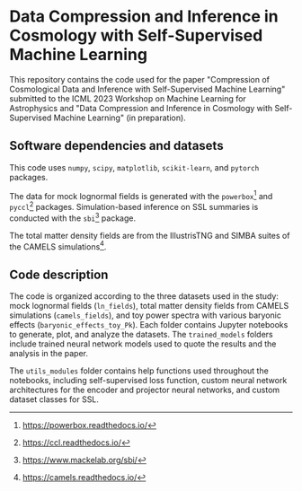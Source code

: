 # Data Compression and Inference in Cosmology with Self-Supervised Machine Learning
This repository contains the code used for the paper "Compression of Cosmological Data and Inference with Self-Supervised
Machine Learning" submitted to the ICML 2023 Workshop on Machine Learning for Astrophysics and "Data Compression and Inference in Cosmology with Self-Supervised Machine Learning" (in preparation).

## Software dependencies and datasets
This code uses `numpy`, `scipy`, `matplotlib`, `scikit-learn`, and `pytorch` packages. 

The data for mock lognormal fields is generated with the `powerbox`[^1] and `pyccl`[^2] packages. Simulation-based inference on SSL summaries is conducted with the `sbi`[^3] package.

The total matter density fields are from the IllustrisTNG and SIMBA suites of the CAMELS simulations[^4].

## Code description
The code is organized according to the three datasets used in the study: mock lognormal fields (`ln_fields`), total matter density fields from CAMELS simulations (`camels_fields`), and toy power spectra with various baryonic effects (`baryonic_effects_toy_Pk`). Each folder contains Jupyter notebooks to generate, plot, and analyze the datasets. 
The `trained_models` folders include trained neural network models used to quote the results and the analysis in the paper.

The `utils_modules` folder contains help functions used throughout the notebooks, including self-supervised loss function, custom neural network architectures for the encoder and projector neural networks, and custom dataset classes for SSL. 

[^1]: <https://powerbox.readthedocs.io/>
[^2]: <https://ccl.readthedocs.io/>
[^3]: <https://www.mackelab.org/sbi/>
[^4]: <https://camels.readthedocs.io/>
